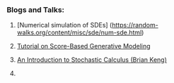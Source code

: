 ### Blogs and Talks:

1. [Numerical simulation of SDEs] (https://random-walks.org/content/misc/sde/num-sde.html)

2. [Tutorial on Score-Based Generative Modeling](https://colab.research.google.com/drive/120kYYBOVa1i0TD85RjlEkFjaWDxSFUx3?usp=sharing#scrollTo=21v75FhSkfCq)


3. [An Introduction to Stochastic Calculus (Brian Keng)](https://bjlkeng.github.io/posts/an-introduction-to-stochastic-calculus/)
   
4.    
